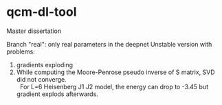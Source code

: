 # qcm-dl-tool
Master dissertation


Branch "real": only real parameters in the deepnet
Unstable version with problems:
1. gradients exploding
2. While computing the Moore-Penrose pseudo inverse of S matrix, SVD did not converge.  
&nbsp;
For L=6 Heisenberg J1 J2 model, the energy can drop to -3.45 but gradient explods afterwards.
